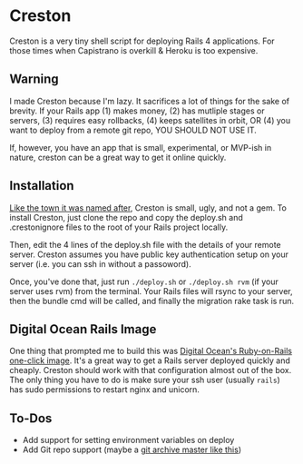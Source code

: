 Creston
=======

Creston is a very tiny shell script for deploying Rails 4 applications. For those times when Capistrano is overkill &amp; Heroku is too expensive. 

Warning
-----

I made Creston because I'm lazy. It sacrifices a lot of things for the sake of brevity. If your Rails app (1) makes money, (2) has mutliple stages or servers, (3) requires easy rollbacks, (4) keeps satellites in orbit, OR (4) you want to deploy from a remote git repo, YOU SHOULD NOT USE IT. 

If, however, you have an app that is small, experimental, or MVP-ish in nature, creston can be a great way to get it online quickly. 

Installation
-----

[Like the town it was named after](http://en.wikipedia.org/wiki/Creston,_California), Creston is small, ugly, and not a gem. To install Creston, just clone the repo and copy the deploy.sh and .crestonignore files to the root of your Rails project locally. 

Then, edit the 4 lines of the deploy.sh file with the details of your remote server. Creston assumes you have public key authentication setup on your server (i.e. you can ssh in without a passoword). 

Once, you've done that, just run `./deploy.sh` or `./deploy.sh rvm` (if your server uses rvm) from the terminal. Your Rails files will rsync to your server, then the bundle cmd will be called, and finally the migration rake task is run. 

Digital Ocean Rails Image
-----

One thing that prompted me to build this was [Digital Ocean's Ruby-on-Rails one-click image](https://www.digitalocean.com/features/one-click-apps/). It's a great way to get a Rails server deployed quickly and cheaply. Creston should work with that configuration almost out of the box. The only thing you have to do is make sure your ssh user (usually `rails`) has sudo permissions to restart nginx and unicorn. 

To-Dos
-----

- Add support for setting environment variables on deploy
- Add Git repo support (maybe a [git archive master like this](http://stackoverflow.com/questions/160608/how-to-do-a-git-export-like-svn-export))
